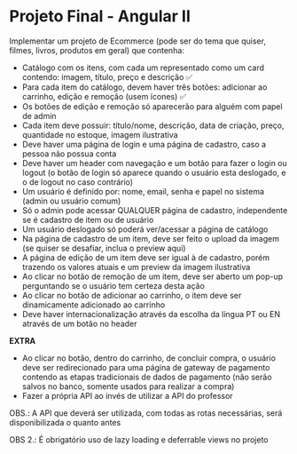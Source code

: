 # Projeto Final - Angular II



Implementar um projeto de Ecommerce (pode ser do tema que quiser, filmes, livros, produtos em geral) que contenha:


* Catálogo com os itens, com cada um representado como um card contendo: imagem, título, preço e descrição ✅
* Para cada item do catálogo, devem haver três botões: adicionar ao carrinho, edição e remoção (usem ícones) ✅
* Os botões de edição e remoção só aparecerão para alguém com papel de admin 
* Cada item deve possuir: título/nome, descrição, data de criação, preço, quantidade no estoque, imagem ilustrativa
* Deve haver uma página de login e uma página de cadastro, caso a pessoa não possua conta
* Deve haver um header com navegação e um botão para fazer o login ou logout (o botão de login só aparece quando o usuário esta deslogado, e o de logout no caso contrário)
* Um usuário é definido por: nome, email, senha e papel no sistema (admin ou usuário comum)
* Só o admin pode acessar QUALQUER página de cadastro, independente se é cadastro de item ou de usuário
* Um usuário deslogado só poderá ver/acessar a página de catálogo
* Na página de cadastro de um item, deve ser feito o upload da imagem (se quiser se desafiar, inclua o preview aqui)
* A página de edição de um item deve ser igual à de cadastro, porém trazendo os valores atuais e um preview da imagem ilustrativa
* Ao clicar no botão de remoção de um item, deve ser aberto um pop-up perguntando se o usuário tem certeza desta ação
* Ao clicar no botão de adicionar ao carrinho, o item deve ser dinamicamente adicionado ao carrinho
* Deve haver internacionalização através da escolha da língua PT ou EN através de um botão no header



**EXTRA**

* Ao clicar no botão, dentro do carrinho, de concluir compra, o usuário deve ser redirecionado para uma página de gateway de pagamento contendo as etapas tradicionais de dados de pagamento (não serão salvos no banco, somente usados para realizar a compra)
* Fazer a própria API ao invés de utilizar a API do professor



OBS.: A API que deverá ser utilizada, com todas as rotas necessárias, será disponibilizada o quanto antes



OBS 2.: É obrigatório uso de lazy loading e deferrable views no projeto

